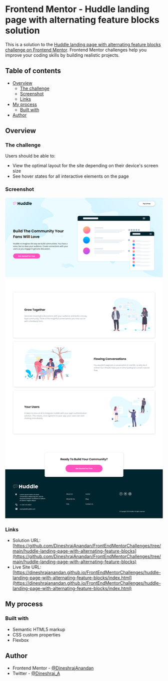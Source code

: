 # Frontend Mentor - Huddle landing page with alternating feature blocks solution

This is a solution to the [Huddle landing page with alternating feature blocks challenge on Frontend Mentor](https://www.frontendmentor.io/challenges/huddle-landing-page-with-alternating-feature-blocks-5ca5f5981e82137ec91a5100). Frontend Mentor challenges help you improve your coding skills by building realistic projects. 

## Table of contents

- [Overview](#overview)
  - [The challenge](#the-challenge)
  - [Screenshot](#screenshot)
  - [Links](#links)
- [My process](#my-process)
  - [Built with](#built-with)
- [Author](#author)

## Overview

### The challenge

Users should be able to:

- View the optimal layout for the site depending on their device's screen size
- See hover states for all interactive elements on the page

### Screenshot

![](./screenshot.png)

### Links

- Solution URL: [https://github.com/DineshrajAnandan/FrontEndMentorChallenges/tree/main/huddle-landing-page-with-alternating-feature-blocks](https://github.com/DineshrajAnandan/FrontEndMentorChallenges/tree/main/huddle-landing-page-with-alternating-feature-blocks)
- Live Site URL: [https://dineshrajanandan.github.io/FrontEndMentorChallenges/huddle-landing-page-with-alternating-feature-blocks/index.html](https://dineshrajanandan.github.io/FrontEndMentorChallenges/huddle-landing-page-with-alternating-feature-blocks/index.html)

## My process

### Built with

- Semantic HTML5 markup
- CSS custom properties
- Flexbox

## Author

- Frontend Mentor - [@DineshrajAnandan](https://www.frontendmentor.io/profile/DineshrajAnandan)
- Twitter - [@Dineshraj_A](https://www.twitter.com/Dineshraj_A)